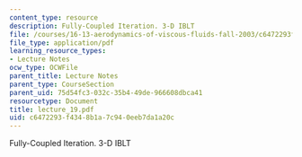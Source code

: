 ```yaml
---
content_type: resource
description: Fully-Coupled Iteration. 3-D IBLT
file: /courses/16-13-aerodynamics-of-viscous-fluids-fall-2003/c6472293f4348b1a7c940eeb7da1a20c_lecture_19.pdf
file_type: application/pdf
learning_resource_types:
- Lecture Notes
ocw_type: OCWFile
parent_title: Lecture Notes
parent_type: CourseSection
parent_uid: 75d54fc3-032c-35b4-49de-966608dbca41
resourcetype: Document
title: lecture_19.pdf
uid: c6472293-f434-8b1a-7c94-0eeb7da1a20c
---
```

Fully-Coupled Iteration. 3-D IBLT

